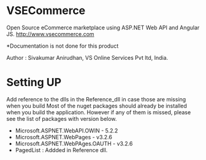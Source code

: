 # VSECommerce
Open Source eCommerce marketplace using ASP.NET Web API and Angular JS. http://www.vsecommerce.com

*Documentation is not done for this product 

Author : Sivakumar Anirudhan, VS Online Services Pvt ltd, India.

# Setting UP

Add reference to the dlls in the Reference_dll in case those are missing when you build
Most of the nuget packages should already be installed when you build the application. 
However if any of them is missed, please see the list of packages with version below.

* Microsoft.ASPNET.WebAPI.OWIN - 5.2.2
* Microsoft.ASPNET.WebPages - v3.2.6
* Microsoft.ASPNET.WebPAges.OAUTH - v3.2.6
* PagedList : Addded in Reference dll.
